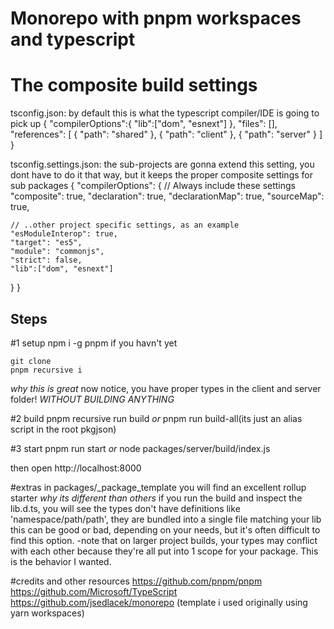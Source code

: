 # Monorepo with pnpm workspaces and typescript

# The composite build settings
tsconfig.json: by default this is what the typescript compiler/IDE is going to pick up
{ 
  "compilerOptions":{
    "lib":["dom", "esnext"]
  },
  "files": [],
  "references": [
    { "path": "shared" },
    { "path": "client" },
    { "path": "server" }
  ]
}

tsconfig.settings.json: the sub-projects are gonna extend this setting, you dont have to do it that way, but it keeps the proper composite settings for sub packages
{
  "compilerOptions": {
    // Always include these settings
    "composite": true,
    "declaration": true,
    "declarationMap": true,
    "sourceMap": true,

    // ..other project specific settings, as an example
    "esModuleInterop": true,
    "target": "es5",
    "module": "commonjs",
    "strict": false,
    "lib":["dom", "esnext"]
  }
}


## Steps
#1 setup
npm i -g pnpm if you havn't yet

```
git clone
pnpm recursive i
```

*why this is great*
now notice, you have proper types in the client and server folder! *WITHOUT BUILDING ANYTHING*

#2 build
pnpm recursive run build *or* pnpm run build-all(its just an alias script in the root pkgjson)

#3 start
pnpm run start
*or*
node packages/server/build/index.js

then open http://localhost:8000

#extras
in packages/_package_template you will find an excellent rollup starter
*why its different than others*
if you run the build and inspect the lib.d.ts, you will see the types don't have definitions like 'namespace/path/path', they are bundled into a single file matching your lib
this can be good or bad, depending on your needs, but it's often difficult to find this option. 
-note that on larger project builds, your types may conflict with each other because they're all put into 1 scope for your package. This is the behavior I wanted.



#credits and other resources
https://github.com/pnpm/pnpm
https://github.com/Microsoft/TypeScript
https://github.com/jsedlacek/monorepo (template i used originally using yarn workspaces)